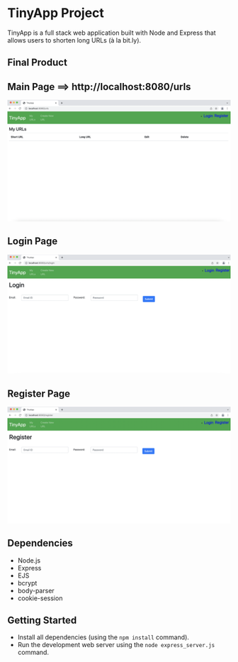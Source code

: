 # TinyApp Project

TinyApp is a full stack web application built with Node and Express that allows users to shorten long URLs (à la bit.ly).

## Final Product

## Main Page ==> http://localhost:8080/urls 

![Main Page ==> http://localhost:8080/urls](https://github.com/abiramitoronto/tinyapp/blob/master/MainPage.png)

## Login Page 
![Login Page](https://github.com/abiramitoronto/tinyapp/blob/master/LoginPage.png)


## Register Page
![Login Page](https://github.com/abiramitoronto/tinyapp/blob/master/RegisterPage.png)


## Dependencies

- Node.js
- Express
- EJS
- bcrypt
- body-parser
- cookie-session

## Getting Started

- Install all dependencies (using the `npm install` command).
- Run the development web server using the `node express_server.js` command.